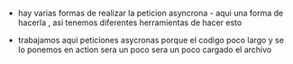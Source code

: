 * hay varias formas de realizar la peticion asyncrona - aqui una forma de hacerla , asi tenemos diferentes herramientas de hacer esto

- trabajamos aqui peticiones asycronas porque el codigo poco largo y se lo ponemos en action sera un poco sera un poco cargado el archivo  